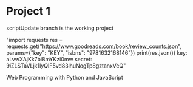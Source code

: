 # Project 1
scriptUpdate branch is the working project

"import requests
res = requests.get("https://www.goodreads.com/book/review_counts.json", params={"key": "KEY", "isbns": "9781632168146"})
print(res.json())
key: aLvwXAjKk7bi8mYKzi0mw
secret: 9iZLSTaVLjk1IyQIF5vd83lhuNogTp8gztanxVeQ"

Web Programming with Python and JavaScript
